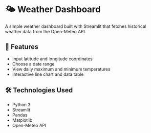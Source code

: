 # 🌤️ Weather Dashboard

A simple weather dashboard built with Streamlit that fetches historical weather data from the Open-Meteo API.

## 🔧 Features

- Input latitude and longitude coordinates
- Choose a date range
- View daily maximum and minimum temperatures
- Interactive line chart and data table

## 🛠️ Technologies Used

- Python 3
- Streamlit
- Pandas
- Matplotlib
- Open-Meteo API
